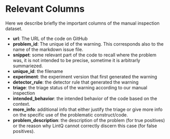 # Relevant Columns
Here we describe briefly the important columns of the manual inspection dataset.

- **url**: The URL of the code on GitHub
- **problem_id**: The unique id of the warning. This corresponds also to the name of the markdown issue file.
- **snippet**: some relevant part of the code to recall where the problem was, it is not intended to be precise, sometime it is arbitrarly summariezed.
- **unique_id**: the filename
- **experiment**: the experiment version that first generated the warning
- **detector_rule**: the detector rule that generated the warning
- **triage**: the triage status of the warning according to our manual inspection
- **intended_behavior**: the intended behavior of the code based on the context.
- **more_info**: additional info that either justify the triage or give more info on the specific use of the problematic construct/code.
- **problem_description**: the description of the problem (for true positives) or the reason why LintQ cannot correctly discern this case (for false positives).